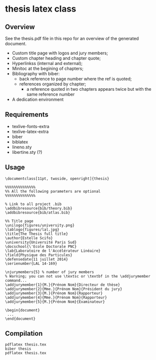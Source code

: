 # thesis latex class

## Overview

See the thesis.pdf file in this repo for an overview of the generated document. 

- Custom title page with logos and jury members;
- Custom chapter heading and chapter quote;
- Hyperlinkss (internal and external);
- Minitoc at the begining of chapters;
- Bibliography with biber: 
    - back reference to page number where the ref is quoted; 
    - references organized by chapter;
        - a reference quoted in two chapters appears twice but with the same reference number
- A dedication environment

## Requirements 

- texlive-fonts-extra 
- texlive-latex-extra
- biber
- biblatex
- lineno.sty
- libertine.sty (?)

## Usage 

    \documentclass[11pt, twoside, openright]{thesis}

    %%%%%%%%%%%%%%
    %% All the following parameters are optional
    %%%%%%%%%%%%%%

    % Link to all project .bib
    \addbibresource{bib/theory.bib}
    \addbibresource{bib/atlas.bib}

    %% Title page
    \unilogo{figures/university.png}
    \lablogo{figures/lal.jpg}
    \title{The Thesis full title}
    \author{Estelle Scifo}
    \university{Université Paris Sud}
    \docschool{\'Ecole Doctorale PNC}
    \lab{Laboratoire de l'Accélérateur Linéaire}
    \field{Physique des Particules}
    \defensedate{11 juillet 2014}
    \serienumber{LAL 14-169}

    \njurymembers{5} % number of jury members
    % Warning; you can not use \textsc or \textbf in the \addjurymember command... 
    \addjurymember{1}{M.}{Prénom Nom}{Directeur de thèse}
    \addjurymember{2}{Mme.}{Prénom Nom}{Président du jury}
    \addjurymember{3}{M.}{Prénom Nom}{Rapporteur}
    \addjurymember{4}{Mme.}{Prénom Nom}{Rapporteur}
    \addjurymember{5}{M.}{Prénom Nom}{Examinateur}

    \begin{document}
     ... 
    \end{document}


## Compilation 

    pdflatex thesis.tex
    biber thesis
    pdflatex thesis.tex
